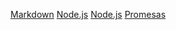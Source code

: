[Markdown](https://es.wikipedia.org/wiki/Markdow)
[Node.js](https://nodejs.org/)
[Node.js](https://nodejs.org/)
[Promesas](https://www.freecodecamp.org/news/how-to-write-a-javascript-promise-4ed8d44292b8/)
